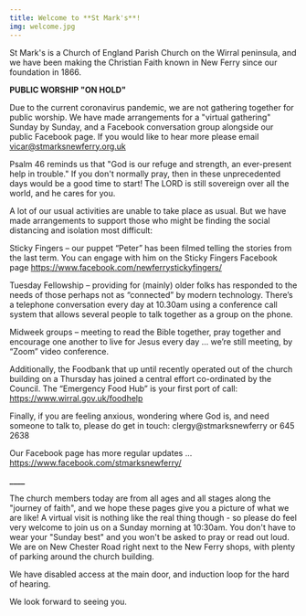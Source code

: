 ```yaml
---
title: Welcome to **St Mark's**!
img: welcome.jpg
---
```

St Mark's is a Church of England Parish Church on the Wirral peninsula, and we have been making the Christian Faith known in New Ferry since our foundation in 1866.

**PUBLIC WORSHIP "ON HOLD"**

Due to the current coronavirus pandemic, we are not gathering together for public worship. We have made arrangements for a "virtual gathering" Sunday by Sunday, and a Facebook conversation group alongside our public Facebook page. If you would like to hear more please email vicar@stmarksnewferry.org.uk

Psalm 46 reminds us that "God is our refuge and strength, an ever-present help in trouble." If you don't normally pray, then in these unprecedented days would be a good time to start! The LORD is still sovereign over all the world, and he cares for you.

A lot of our usual activities are unable to take place as usual. But we have made arrangements to support those who might be finding the social distancing and isolation most difficult:

Sticky Fingers – our puppet “Peter” has been filmed telling the stories from the last term. You can engage with him on the Sticky Fingers Facebook page https://www.facebook.com/newferrystickyfingers/

Tuesday Fellowship – providing for (mainly) older folks has responded to the needs of those perhaps not as “connected” by modern technology. There’s a telephone conversation every day at 10.30am using a conference call system that allows several people to talk together as a group on the phone.

Midweek groups – meeting to read the Bible together, pray together and encourage one another to live for Jesus every day … we’re still meeting, by “Zoom” video conference.

Additionally, the Foodbank that up until recently operated out of the church building on a Thursday has joined a central effort co-ordinated by the Council. The “Emergency Food Hub” is your first port of call: https://www.wirral.gov.uk/foodhelp

Finally, if you are feeling anxious, wondering where God is, and need someone to talk to, please do get in touch: clergy@stmarksnewferry or 645 2638

Our Facebook page has more regular updates … https://www.facebook.com/stmarksnewferry/



**____**


The church members today are from all ages and all stages along the "journey of faith", and we hope these pages give you a picture of what we are like! A virtual visit is nothing like the real thing though - so please do feel very welcome to join us on a Sunday morning at 10:30am. You don't have to wear your "Sunday best" and you won't be asked to pray or read out loud. We are on New Chester Road right next to the New Ferry shops, with plenty of parking around the church building.

We have disabled access at the main door, and induction loop for the hard of hearing.

We look forward to seeing you.
